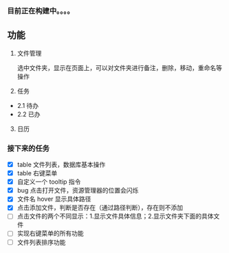 ### 目前正在构建中。。。。

## 功能

1. 文件管理

   选中文件夹，显示在页面上，可以对文件夹进行备注，删除，移动，重命名等操作

2. 任务

- 2.1 待办
- 2.2 已办

3. 日历

### 接下来的任务

- [x] table 文件列表，数据库基本操作
- [x] table 右键菜单
- [x] 自定义一个 tooltip 指令
- [x] bug 点击打开文件，资源管理器的位置会闪烁
- [x] 文件名 hover 显示具体路径
- [x] 点击添加文件，判断是否存在（通过路径判断），存在则不添加
- [ ] 点击文件的两个不同显示：1.显示文件具体信息；2.显示文件夹下面的具体文件
- [ ] 实现右键菜单的所有功能
- [ ] 文件列表排序功能
